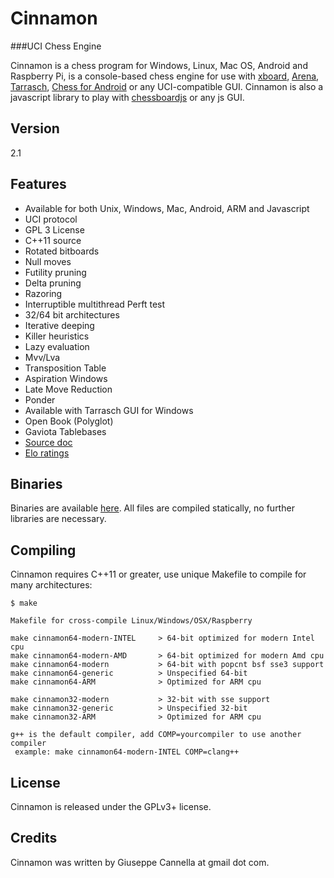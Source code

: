 Cinnamon
==========
###UCI Chess Engine

Cinnamon is a chess program for Windows, Linux, Mac OS, Android and Raspberry Pi, is a console-based chess engine for use with
[xboard][4],
[Arena][5],
[Tarrasch][6],
[Chess for Android][7]
or any UCI-compatible GUI. Cinnamon is also a javascript library to play with
[chessboardjs][8] or any js GUI.

Version
----------
2.1

Features
----------
          
- Available for both Unix, Windows, Mac, Android, ARM and Javascript
- UCI protocol
- GPL 3 License
- C++11 source
- Rotated bitboards
- Null moves
- Futility pruning
- Delta pruning
- Razoring
- Interruptible multithread Perft test
- 32/64 bit architectures
- Iterative deeping
- Killer heuristics
- Lazy evaluation
- Mvv/Lva
- Transposition Table
- Aspiration Windows
- Late Move Reduction
- Ponder
- Available with Tarrasch GUI for Windows
- Open Book (Polyglot)
- Gaviota Tablebases
- [Source doc][2]
- [Elo ratings][3]


Binaries
----------

Binaries are available [here][1].
All files are compiled statically, no further libraries are necessary.


Compiling
---------

Cinnamon requires C++11 or greater, use unique Makefile to compile for many architectures:

    $ make

    Makefile for cross-compile Linux/Windows/OSX/Raspberry

    make cinnamon64-modern-INTEL     > 64-bit optimized for modern Intel cpu
    make cinnamon64-modern-AMD       > 64-bit optimized for modern Amd cpu
    make cinnamon64-modern           > 64-bit with popcnt bsf sse3 support
    make cinnamon64-generic          > Unspecified 64-bit
    make cinnamon64-ARM              > Optimized for ARM cpu

    make cinnamon32-modern           > 32-bit with sse support
    make cinnamon32-generic          > Unspecified 32-bit
    make cinnamon32-ARM              > Optimized for ARM cpu

    g++ is the default compiler, add COMP=yourcompiler to use another compiler
     example: make cinnamon64-modern-INTEL COMP=clang++


License
-------

Cinnamon is released under the GPLv3+ license.

Credits
-------

Cinnamon was written by Giuseppe Cannella at gmail dot com.

  [1]: http://cinnamonchess.altervista.org
  [2]: http://cinnamonchess.altervista.org/api/1.2a/class_iterative_deeping.html
  [3]: http://www.computerchess.org.uk/ccrl/404/cgi/compare_engines.cgi?family=Cinnamon
  [4]: http://www.gnu.org/software/xboard
  [5]: http://www.playwitharena.com
  [6]: http://triplehappy.com
  [7]: https://play.google.com/store/apps/details?id=com.google.android.chess
  [8]: http://chessboardjs.com
